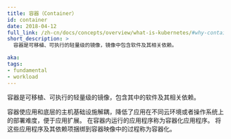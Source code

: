 ```yaml
---
title: 容器（Container）
id: container
date: 2018-04-12
full_link: /zh-cn/docs/concepts/overview/what-is-kubernetes/#why-containers
short_description: >
  容器是可移植、可执行的轻量级的镜像，镜像中包含软件及其相关依赖。

aka: 
tags:
- fundamental
- workload
---
```


容器是可移植、可执行的轻量级的镜像，包含其中的软件及其相关依赖。


容器使应用和底层的主机基础设施解耦，降低了应用在不同云环境或者操作系统上的部署难度，便于应用扩展。
在容器内运行的应用程序称为容器化应用程序。 将这些应用程序及其依赖项捆绑到容器映像中的过程称为容器化。
